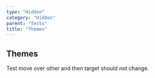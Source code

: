 ```yaml
---
type: "Hidden"
category: "Hidden"
parent: "Tests"
title: "Themes"
---
```


## Themes

Test move over other and then target should not change.

<demo>
  <div class="gatsby_demo_item xt-toggle" data-iframe="iframe/themes/navigation/menu-navigation-v1">
  </div>
</demo>

<demo>
  <div class="gatsby_demo_item xt-toggle" data-iframe="iframe/themes/hero/slider-hero-v2">
  </div>
  <div class="gatsby_demo_item xt-toggle" data-iframe="iframe/themes/listing/products-listing-v1">
  </div>
</demo>
